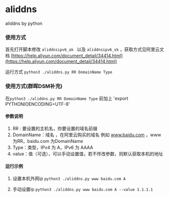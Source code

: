 # aliddns
aliddns by python

### 使用方式

首先打开脚本修改 `aliddnsipv6_ak ` 以及 `aliddnsipv6_sk` ，获取方式见阿里云文档 [https://help.aliyun.com/document_detail/34414.html](https://help.aliyun.com/document_detail/34414.html)

运行方式 `python3 ./aliddns.py RR DomainName Type`
### 使用方式(群晖DSM补充)
在`python3 ./aliddns.py RR DomainName Type` 前加上 'export PYTHONIOENCODING=UTF-8'

#### 参数说明

1. RR : 要设置的主机名，你要设置的域名前缀
2. DomainName：域名 ，在阿里云购买的域名  例如 www.baidu.com ，www为RR，baidu.com 为DomainName
3. Type：类型，IPv4 为 A，IPv6 为 AAAA
4. value：值（可选），可以手动设置值，若不传改参数，则默认获取本机的地址

#### 运行示例


1. 设置本机外网ip     `python3 ./aliddns.py www baidu.com A`

2. 手动设置ip   `python3 ./aliddns.py www baidu.com A --value 1.1.1.1`

